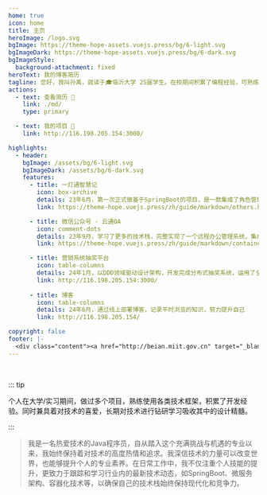 ```yaml
---
home: true
icon: home
title: 主页
heroImage: /logo.svg
bgImage: https://theme-hope-assets.vuejs.press/bg/6-light.svg
bgImageDark: https://theme-hope-assets.vuejs.press/bg/6-dark.svg
bgImageStyle:
  background-attachment: fixed
heroText: 我的博客简历
tagline: 您好，我叫孙禹，就读于🎓临沂大学 25届学生。在校期间积累了编程经验，可熟练运用主流技术栈，做过多个项目和App等。
actions:
  - text: 查看简历 👣
    link: ./md/
    type: primary

  - text: 我的项目 💐
    link: http://116.198.205.154:3000/

highlights:
  - header: 
    bgImage: /assets/bg/6-light.svg
    bgImageDark: /assets/bg/6-dark.svg
    features:
      - title: 一灯通智慧记
        icon: box-archive
        details: 23年6月，第一次正式做基于SpringBoot的项目，是一款集成了角色管理、商品进销存统一管控的仓库管理软件
        link: https://theme-hope.vuejs.press/zh/guide/markdown/others.html#link-check

      - title: 微信公众号 - 云通OA 
        icon: comment-dots
        details: 23年9月，学习了更多的技术栈，完整实现了一个远程办公管理系统，集成官方的测试版微信公众号。
        link: https://theme-hope.vuejs.press/zh/guide/markdown/container.html

      - title: 营销系统抽奖平台
        icon: table-columns
        details: 24年1月，以DDD领域驱动设计架构，开发完成分布式抽奖系统，运用了全面的分布式技术栈
        link: http://116.198.205.154:3000/
        
      - title: 博客
        icon: table-columns
        details: 24年6月，通过线上部署博客，记录平时浏览的知识，努力提升自己
        link: http://116.198.205.154/

copyright: false
footer: |-
  <div class="content"><a href="http://beian.miit.gov.cn" target="_blank">京ICP备1903****号</a> | MIT 协议, 版权所有 © 2023 你的名字，All rights reserved.</div>
---
```


<br/>

::: tip

个人在大学/实习期间，做过多个项目，熟练使用各类技术框架，积累了开发经验。同时兼具着对技术的喜爱，长期对技术进行钻研学习吸收其中的设计精髓。

:::

>我是一名热爱技术的Java程序员，自从踏入这个充满挑战与机遇的专业以来，我始终保持着对技术的高度热情和追求。我深信技术的力量可以改变世界，也能够提升个人的专业素养。在日常工作中，我不仅注重个人技能的提升，更致力于跟踪和学习行业内的最新技术动态，如SpringBoot、微服务架构、容器化技术等，以确保自己的技术栈始终保持现代化和竞争力。

